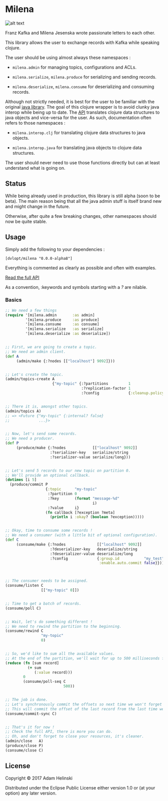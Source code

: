 # Milena

![alt text](https://s-media-cache-ak0.pinimg.com/600x315/a4/11/25/a411251488b63fb207751b1545aeb551.jpg "Milena")

Franz Kafka and Milena Jesenska wrote passionate letters to each other.

This library allows the user to exchange records with Kafka while speaking
clojure.

The user should be using almost always these namespaces :

- `milena.admin` for managing topics, configurations and ACLs.

- `milena.serialize`, `milena.produce` for serializing and sending records.

- `milena.deserialize`, `milena.consume` for deserializing and consuming
records.

Although not strictly needed, it is best for the user to be familiar with the
original [java library](https://kafka.apache.org/documentation/#api). The goal
of this clojure wrapper is to avoid clunky java interop while being up to date.
The [API](https://dvlopt.github.io/doc/milena/) translates clojure data
structures to java objects and vice-versa for the user. As such, documentation
often refers to those namespaces :

- `milena.interop.clj` for translating clojure data structures to java objects.

- `milena.interop.java` for translating java objects to clojure data structures.

The user should never need to use those functions directly but can at least
understand what is going on.

## Status

While being already used in production, this library is still alpha (soon to be
beta). The main reason being that all the java admin stuff is itself brand new
and might change in the future.

Otherwise, after quite a few breaking changes, other namespaces should now be
quite stable.

## Usage

Simply add the following to your dependencies :

    [dvlopt/milena "0.0.0-alpha8"]

Everything is commented as clearly as possible and often with examples.

[Read the full API](https://dvlopt.github.io/doc/milena/)

As a convention, :keywords and symbols starting with a *?* are nilable.

### Basics

```clj
;; We need a few things
(require '[milena.admin       :as admin]
         '[milena.produce     :as produce]
         '[milena.consume     :as consume]
         '[milena.serialize   :as serialize]
         '[milena.deserialize :as deserialize])


;; First, we are going to create a topic.
;; We need an admin client.
(def A
     (admin/make {:?nodes [["localhost"] 9092]}))


;; Let's create the topic.
(admin/topics-create A
                     {"my-topic" {:?partitions         1
                                  :?replication-factor 1
                                  :?config             {:cleanup.policy "compact"}}})


;; There it is, amongst other topics.
(admin/topics A)
;; => <Future {"my-topic" {:internal? false}
;;             ...}>


;; Now, let's send some records.
;; We need a producer.
(def P
     (produce/make {:?nodes            [["localhost" 9092]]
                    :?serializer-key   serialize/string
                    :?serializer-value serialize/long}))


;; Let's send 5 records to our new topic on partition 0.
;; We'll provide an optional callback.
(dotimes [i 5]
  (produce/commit P
                  {:topic      "my-topic"
                   :?partition 0
                   :?key       (format "message-%d"
                                       i)
                   :?value     i}
                  (fn callback [?exception ?meta]
                    (println i :okay? (boolean ?exception)))))


;; Okay, time to consume some records !
;; We need a consumer (with a little bit of optional configuration).
(def C
     (consume/make {:?nodes              [["localhost" 9092]]
                    :?deserializer-key   deserialize/string
                    :?deserializer-value deserialize/long
                    :?config             {:group.id           "my_test"
                                          :enable.auto.commit false}}))



;; The consumer needs to be assigned.
(consume/listen C
                [["my-topic" 0]])


;; Time to get a batch of records.
(consume/poll C)


;; Wait, let's do something different !
;; We need to rewind the partition to the beginning.
(consume/rewind C
                "my-topic"
                0)


;; So, we'd like to sum all the available values.
;; At the end of the partition, we'll wait for up to 500 milliseconds for new records.
(reduce (fn [sum record]
          (+ sum
             (:value record)))
        0
        (consume/poll-seq C
                          500))


;; The job is done.
;; Let's synchronously commit the offsets so next time we won't forget where we ended.
;; This will commit the offset of the last record from the last time we polled records.
(consume/commit-sync C)


;; That's it for now !
;; Check the full API, there is more you can do.
;; Oh, and don't forget to close your resources, it's cleaner.
(admin/close   A)
(produce/close P)
(consume/close C)
```

## License

Copyright © 2017 Adam Helinski

Distributed under the Eclipse Public License either version 1.0 or (at
your option) any later version.
